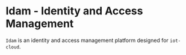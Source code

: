 # Idam - Identity and Access Management

`Idam` is an identity and access management platform designed for `iot-cloud`.